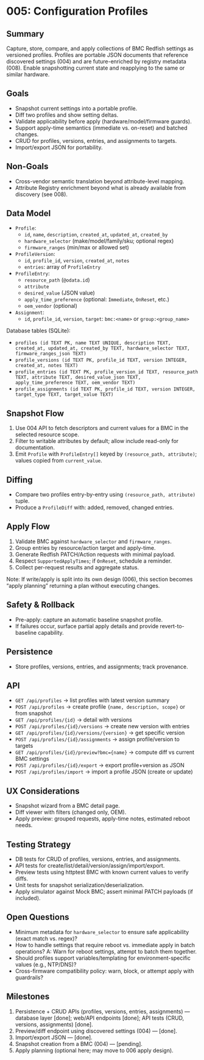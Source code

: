 # 005: Configuration Profiles

## Summary
Capture, store, compare, and apply collections of BMC Redfish settings as versioned profiles. Profiles are portable JSON documents that reference discovered settings (004) and are future-enriched by registry metadata (008). Enable snapshotting current state and reapplying to the same or similar hardware.

## Goals
- Snapshot current settings into a portable profile.
- Diff two profiles and show setting deltas.
- Validate applicability before apply (hardware/model/firmware guards).
- Support apply-time semantics (immediate vs. on-reset) and batched changes.
- CRUD for profiles, versions, entries, and assignments to targets.
- Import/export JSON for portability.

## Non-Goals
- Cross-vendor semantic translation beyond attribute-level mapping.
- Attribute Registry enrichment beyond what is already available from discovery (see 008).

## Data Model
- `Profile`:
  - `id`, `name`, `description`, `created_at`, `updated_at`, `created_by`
  - `hardware_selector` (make/model/family/sku; optional regex)
  - `firmware_ranges` (min/max or allowed set)
- `ProfileVersion`:
  - `id`, `profile_id`, `version`, `created_at`, `notes`
  - `entries`: array of `ProfileEntry`
- `ProfileEntry`:
  - `resource_path` (`@odata.id`)
  - `attribute`
  - `desired_value` (JSON value)
  - `apply_time_preference` (optional: `Immediate`, `OnReset`, etc.)
  - `oem_vendor` (optional)
- `Assignment`:
  - `id`, `profile_id`, `version`, `target`: `bmc:<name>` or `group:<group_name>`

Database tables (SQLite):
- `profiles (id TEXT PK, name TEXT UNIQUE, description TEXT, created_at, updated_at, created_by TEXT, hardware_selector TEXT, firmware_ranges_json TEXT)`
- `profile_versions (id TEXT PK, profile_id TEXT, version INTEGER, created_at, notes TEXT)`
- `profile_entries (id TEXT PK, profile_version_id TEXT, resource_path TEXT, attribute TEXT, desired_value_json TEXT, apply_time_preference TEXT, oem_vendor TEXT)`
- `profile_assignments (id TEXT PK, profile_id TEXT, version INTEGER, target_type TEXT, target_value TEXT)`

## Snapshot Flow
1. Use 004 API to fetch descriptors and current values for a BMC in the selected resource scope.
2. Filter to writable attributes by default; allow include read-only for documentation.
3. Emit `Profile` with `ProfileEntry[]` keyed by `(resource_path, attribute)`; values copied from `current_value`.

## Diffing
- Compare two profiles entry-by-entry using `(resource_path, attribute)` tuple.
- Produce a `ProfileDiff` with: added, removed, changed entries.

## Apply Flow
1. Validate BMC against `hardware_selector` and `firmware_ranges`.
2. Group entries by resource/action target and apply-time.
3. Generate Redfish PATCH/Action requests with minimal payload.
4. Respect `SupportedApplyTimes`; if `OnReset`, schedule a reminder.
5. Collect per-request results and aggregate status.

Note: If write/apply is split into its own design (006), this section becomes “apply planning” returning a plan without executing changes.

## Safety & Rollback
- Pre-apply: capture an automatic baseline snapshot profile.
- If failures occur, surface partial apply details and provide revert-to-baseline capability.

## Persistence
- Store profiles, versions, entries, and assignments; track provenance.

## API
- `GET /api/profiles` → list profiles with latest version summary
- `POST /api/profiles` → create profile `{name, description, scope}` or from snapshot
- `GET /api/profiles/{id}` → detail with versions
- `POST /api/profiles/{id}/versions` → create new version with entries
- `GET /api/profiles/{id}/versions/{version}` → get specific version
- `POST /api/profiles/{id}/assignments` → assign profile/version to targets
- `GET /api/profiles/{id}/preview?bmc={name}` → compute diff vs current BMC settings
- `POST /api/profiles/{id}/export` → export profile+version as JSON
- `POST /api/profiles/import` → import a profile JSON (create or update)

## UX Considerations
- Snapshot wizard from a BMC detail page.
- Diff viewer with filters (changed only, OEM).
- Apply preview: grouped requests, apply-time notes, estimated reboot needs.

## Testing Strategy
- DB tests for CRUD of profiles, versions, entries, and assignments.
- API tests for create/list/detail/version/assign/import/export.
- Preview tests using httptest BMC with known current values to verify diffs.
- Unit tests for snapshot serialization/deserialization.
- Apply simulator against Mock BMC; assert minimal PATCH payloads (if included).

## Open Questions
- Minimum metadata for `hardware_selector` to ensure safe applicability (exact match vs. regex)?
- How to handle settings that require reboot vs. immediate apply in batch operations?
  A: Warn for reboot settings, attempt to batch them together.
- Should profiles support variables/templating for environment-specific values (e.g., NTP/DNS)?
- Cross-firmware compatibility policy: warn, block, or attempt apply with guardrails?

## Milestones
1. Persistence + CRUD APIs (profiles, versions, entries, assignments) — database layer [done]; web/API endpoints [done]; API tests (CRUD, versions, assignments) [done].
2. Preview/diff endpoint using discovered settings (004) — [done].
3. Import/export JSON — [done].
4. Snapshot creation from a BMC (004) — [pending].
5. Apply planning (optional here; may move to 006 apply design).
